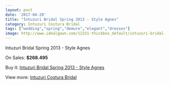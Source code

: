 ```yaml
---
layout: post
date: '2017-04-28'
title: "Intuzuri Bridal Spring 2013 - Style Agnes"
category: Intuzuri Costura Bridal
tags: ["wedding","spring","demure","elegant","dresses"]
image: http://www.idealgown.com/12231-thickbox_default/intuzuri-bridal-spring-2013-style-agnes.jpg
---
```

Intuzuri Bridal Spring 2013 - Style Agnes

On Sales: **$268.495**
<a href="https://www.idealgown.com/en/intuzuri-costura-bridal/4943-intuzuri-bridal-spring-2013-style-agnes.html"><amp-img layout="responsive" width="600" height="600" src="//www.idealgown.com/12231-thickbox_default/intuzuri-bridal-spring-2013-style-agnes.jpg" alt="Intuzuri Bridal Spring 2013 - Style Agnes 0" /></a>
<a href="https://www.idealgown.com/en/intuzuri-costura-bridal/4943-intuzuri-bridal-spring-2013-style-agnes.html"><amp-img layout="responsive" width="600" height="600" src="//www.idealgown.com/12234-thickbox_default/intuzuri-bridal-spring-2013-style-agnes.jpg" alt="Intuzuri Bridal Spring 2013 - Style Agnes 1" /></a>
<a href="https://www.idealgown.com/en/intuzuri-costura-bridal/4943-intuzuri-bridal-spring-2013-style-agnes.html"><amp-img layout="responsive" width="600" height="600" src="//www.idealgown.com/12233-thickbox_default/intuzuri-bridal-spring-2013-style-agnes.jpg" alt="Intuzuri Bridal Spring 2013 - Style Agnes 2" /></a>
<a href="https://www.idealgown.com/en/intuzuri-costura-bridal/4943-intuzuri-bridal-spring-2013-style-agnes.html"><amp-img layout="responsive" width="600" height="600" src="//www.idealgown.com/12232-thickbox_default/intuzuri-bridal-spring-2013-style-agnes.jpg" alt="Intuzuri Bridal Spring 2013 - Style Agnes 3" /></a>

Buy it: [Intuzuri Bridal Spring 2013 - Style Agnes](https://www.idealgown.com/en/intuzuri-costura-bridal/4943-intuzuri-bridal-spring-2013-style-agnes.html "Intuzuri Bridal Spring 2013 - Style Agnes")

View more: [Intuzuri Costura Bridal](https://www.idealgown.com/en/63-intuzuri-costura-bridal "Intuzuri Costura Bridal")